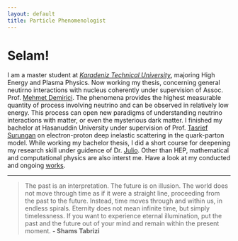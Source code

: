 ```yaml
---
layout: default
title: Particle Phenomenologist
---
```

# Selam!
I am a master student at [*Karadeniz Technical University*](https://www.ktu.edu.tr/en), majoring High Energy and Plasma Physics. Now working my thesis, concerning general neutirno interactions with nucleus coherently under supervision of Assoc. Prof. [Mehmet Demirici](https://www.scopus.com/authid/detail.uri?authorId=55795250300). The phenomena provides the highest measurable quantity of process involving neutrino and can be observed in relatively low energy. This process can open new paradigms of understanding neutrino interactions with matter, or even the mysterious dark matter. I finished my bachelor at Hasanuddin University under supervision of Prof. [Tasrief Surungan](https://www.scopus.com/authid/detail.uri?authorId=12793289800) on electron-proton deep inelastic scattering in the quark-parton model. While working my bachelor thesis, I did a short course for deepening my research skill under guidence of Dr. [Julio](scopus.com/authid/detail.uri?authorId=36337522200). Other than HEP, mathematical and computational physics are also interst me.  Have a look at my conducted and ongoing [works](/works).

---

> The past is an interpretation. The future is on illusion. The world does not move through time as if it were a straight line, proceeding from the past to the future. Instead, time moves through and within us, in endless spirals. Eternity does not mean infinite time, but simply timelessness. If you want to experience eternal illumination, put the past and the future out of your mind and remain within the present moment. **- Shams Tabrizi**
